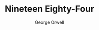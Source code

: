---
title: Nineteen Eighty-Four
author: George Orwell
year: 1949
genre: literature
wiki: https://en.wikipedia.org/wiki/Nineteen_Eighty-Four
---